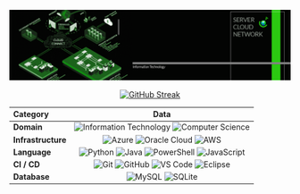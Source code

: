 ![gitbub_cover](assets/gitbub_cover.png)

<div align="center">
  <a href="https://git.io/streak-stats">
    <img src="http://github-readme-streak-stats.herokuapp.com?user=broadcomms&theme=whatsapp-light2" alt="GitHub Streak"/>
  </a>
</div>

<div align="center">

|Category                    |Data                                                                                                                                                                                                                                                                                                                                                                                                                                       |
|:---------------------------|:------------------------------------------------------------------------------------------------------------------------------------------------------------------------------------------------------------------------------------------------------------------------------------------------------------------------------------------------------------------------------------------------------------------------------------------------:|
| **Domain**       | ![Information Technology](https://img.shields.io/badge/Information%20Technology-00427E?style=flat&logo=it&logoColor=white) ![Computer Science](https://img.shields.io/badge/Computer%20Science-6A1B9A?style=flat&logo=computerscience&logoColor=white)                                                                                                                                                                        |
| **Infrastructure**         | ![Azure](https://img.shields.io/badge/Microsoft%20Azure-0089D6?style=flat&logo=microsoft-azure&logoColor=white) ![Oracle Cloud](https://img.shields.io/badge/Oracle%20Cloud-F80000?style=flat&logo=oracle&logoColor=white) ![AWS](https://img.shields.io/badge/Amazon%20AWS-232F3E?style=flat&logo=amazon-aws&logoColor=white)                                                                                       |
| **Language**               | ![Python](https://img.shields.io/badge/Python-3670A0?style=flat&logo=python&logoColor=ffdd54) ![Java](https://img.shields.io/badge/Java-ED8B00?style=flat&logo=java&logoColor=white) ![PowerShell](https://img.shields.io/badge/PowerShell-5391FE?style=flat&logo=powershell&logoColor=white) ![JavaScript](https://img.shields.io/badge/JavaScript-F7DF1E?style=flat&logo=javascript&logoColor=black)      |
| **CI / CD**                | ![Git](https://img.shields.io/badge/Git-F05032?style=flat&logo=git&logoColor=white) ![GitHub](https://img.shields.io/badge/GitHub-181717?style=flat&logo=github&logoColor=white) ![VS Code](https://img.shields.io/badge/VS%20Code-007ACC?style=flat&logo=visualstudiocode&logoColor=white) ![Eclipse](https://img.shields.io/badge/Eclipse-2C2255?style=flat&logo=eclipse&logoColor=white)                 |
| **Database**               | ![MySQL](https://img.shields.io/badge/MySQL-4479A1?style=flat&logo=mysql&logoColor=white) ![SQLite](https://img.shields.io/badge/SQLite-003B57?style=flat&logo=sqlite&logoColor=white)                                                                                                                                                                                                                                        |

</div>
